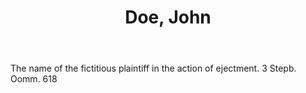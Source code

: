 ---
title: Doe, John
letter: D
permalink: "/definitions/bld-doe-john.html"
body: The name of the fictitious plaintiff in the action of ejectment. 3 Stepb. Oomm.
  618
published_at: '2018-07-07'
source: Black's Law Dictionary 2nd Ed (1910)
layout: post
---